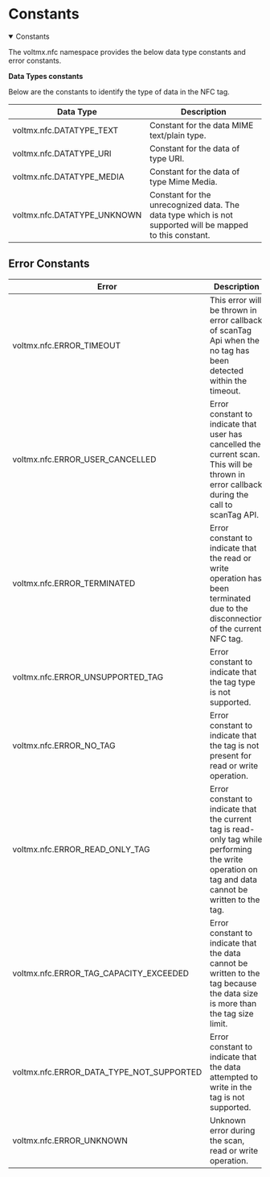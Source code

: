                             
Constants
==========

<details open markdown="block"><summary>Constants</summary>

The voltmx.nfc namespace provides the below data type constants and error constants.

**Data Types constants**

Below are the constants to identify the type of data in the NFC tag.

| Data Type | Description |
| --- | --- |
| voltmx.nfc.DATATYPE_TEXT | Constant for the data MIME text/plain type.|
| voltmx.nfc.DATATYPE_URI | Constant for the data of type URI.|
| voltmx.nfc.DATATYPE_MEDIA| Constant for the data of type Mime Media.|
| voltmx.nfc.DATATYPE_UNKNOWN| Constant for the unrecognized data. The data type which is not supported will be mapped to this constant.|

## Error Constants


| Error | Description |
| --- | --- |
| voltmx.nfc.ERROR_TIMEOUT | This error will be thrown in error callback of scanTag Api when the no tag has been detected within the timeout.|
| voltmx.nfc.ERROR_USER_CANCELLED| Error constant to indicate that user has cancelled the current scan. This will be thrown in error callback during the call to scanTag API.|
| voltmx.nfc.ERROR_TERMINATED | Error constant to indicate that the read or write operation has been terminated due to the disconnection of the current NFC tag.|
| voltmx.nfc.ERROR_UNSUPPORTED_TAG | Error constant to indicate that the tag type is not supported.|
| voltmx.nfc.ERROR_NO_TAG | Error constant to indicate that the tag is not present for read or write operation.|
| voltmx.nfc.ERROR_READ_ONLY_TAG| Error constant to indicate that the current tag is read-only tag while performing the write operation on tag and data cannot be written to the tag.|
| voltmx.nfc.ERROR_TAG_CAPACITY_EXCEEDED| Error constant to indicate that the data cannot be written to the tag because the data size is more than the tag size limit.|
| voltmx.nfc.ERROR_DATA_TYPE_NOT_SUPPORTED| Error constant to indicate that the data attempted to write in the tag is not supported.|
| voltmx.nfc.ERROR_UNKNOWN| Unknown error during the scan, read or write operation.|

</details>